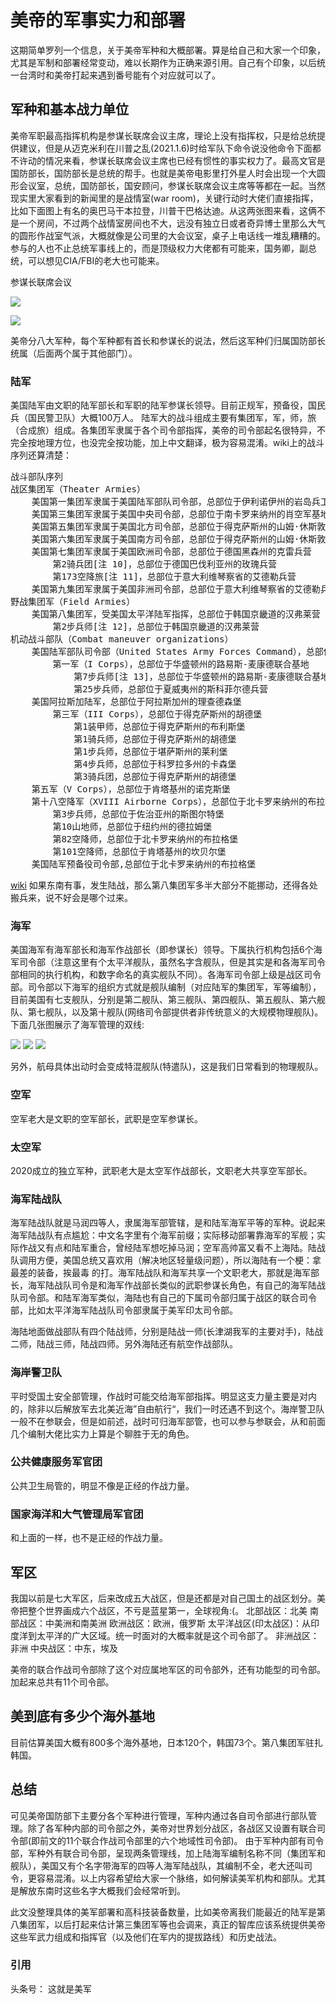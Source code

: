 
# 美帝的军事实力和部署

这期简单罗列一个信息，关于美帝军种和大概部署。算是给自己和大家一个印象，尤其是军制和部署经常变动，难以长期作为正确来源引用。自己有个印象，以后统一台湾时和美帝打起来遇到番号能有个对应就可以了。

## 军种和基本战力单位

美帝军职最高指挥机构是参谋长联席会议主席，理论上没有指挥权，只是给总统提供建议，但是从迈克米利在川普之乱(2021.1.6)时给军队下命令说没他命令下面都不许动的情况来看，参谋长联席会议主席也已经有惯性的事实权力了。最高文官是国防部长，国防部长是总统的帮手。也就是美帝电影里打外星人时会出现一个大圆形会议室，总统，国防部长，国安顾问，参谋长联席会议主席等等都在一起。当然现实里大家看到的新闻里的是战情室(war room)，关键行动时大佬们直接指挥，比如下面图上有名的奥巴马干本拉登，川普干巴格达迪。从这两张图来看，这俩不是一个房间，不过两个战情室房间也不大，远没有独立日或者奇异博士里那么大气的圆形作战室气派，大概就像是公司里的大会议室，桌子上电话线一堆乱糟糟的。参与的人也不止总统军事线上的，而是顶级权力大佬都有可能来，国务卿，副总统，可以想见CIA/FBI的老大也可能来。

参谋长联席会议

<a href="https://www.dwnews.com/%E5%85%A8%E7%90%83/60154518/%E7%99%BD%E5%AE%AB%E6%88%98%E6%83%85%E5%AE%A4%E6%96%A9%E9%A6%96%E5%B7%B4%E6%A0%BC%E8%BE%BE%E8%BF%AA%E4%B8%8E%E6%9C%AC%E6%8B%89%E7%99%BB%E6%9C%89%E4%BD%95%E4%B8%8D%E5%90%8C%E4%B8%A4%E5%BC%A0%E7%85%A7%E7%89%87%E6%8F%AD%E6%99%93%E7%AD%94%E6%A1%88"> <img src="/img/obama-benladen.jpeg"/> </a>

<a href="https://www.dwnews.com/%E5%85%A8%E7%90%83/60154518/%E7%99%BD%E5%AE%AB%E6%88%98%E6%83%85%E5%AE%A4%E6%96%A9%E9%A6%96%E5%B7%B4%E6%A0%BC%E8%BE%BE%E8%BF%AA%E4%B8%8E%E6%9C%AC%E6%8B%89%E7%99%BB%E6%9C%89%E4%BD%95%E4%B8%8D%E5%90%8C%E4%B8%A4%E5%BC%A0%E7%85%A7%E7%89%87%E6%8F%AD%E6%99%93%E7%AD%94%E6%A1%88"> <img src="/img/trump-bagedadi.jpeg"/> </a>

美帝分八大军种，每个军种都有首长和参谋长的说法，然后这军种们归属国防部长统属（后面两个属于其他部门）。

### 陆军
美国陆军由文职的陆军部长和军职的陆军参谋长领导。目前正规军，预备役，国民兵（国民警卫队）大概100万人。
陆军大的战斗组成主要有集团军，军，师，旅（合成旅）组成。各集团军隶属于各个司令部指挥，美帝的司令部起名很特异，不完全按地理方位，也没完全按功能，加上中文翻译，极为容易混淆。wiki上的战斗序列还算清楚：

<pre>
战斗部队序列
战区集团军（Theater Armies）
    美国第一集团军隶属于美国陆军部队司令部，总部位于伊利诺伊州的岩岛兵工厂
    美国第三集团军隶属于美国中央司令部，总部位于南卡罗来纳州的肖空军基地
    美国第五集团军隶属于美国北方司令部，总部位于得克萨斯州的山姆·休斯敦堡
    美国第六集团军隶属于美国南方司令部，总部位于得克萨斯州的山姆·休斯敦堡
    美国第七集团军隶属于美国欧洲司令部，总部位于德国黑森州的克雷兵营
        第2骑兵团[注 10]，总部位于德国巴伐利亚州的玫瑰兵营
        第173空降旅[注 11]，总部位于意大利维琴察省的艾德勒兵营
    美国第九集团军隶属于美国非洲司令部，总部位于意大利维琴察省的艾德勒兵营
野战集团军（Field Armies）
    美国第八集团军，受美国太平洋陆军指挥，总部位于韩国京畿道的汉弗莱营
        第2步兵师[注 12]，总部位于韩国京畿道的汉弗莱营
机动战斗部队（Combat maneuver organizations）
    美国陆军部队司令部（United States Army Forces Command），总部位于北卡罗来纳州的布拉格堡
        第一军（I Corps），总部位于华盛顿州的路易斯-麦康德联合基地
            第7步兵师[注 13]，总部位于华盛顿州的路易斯-麦康德联合基地
            第25步兵师，总部位于夏威夷州的斯科菲尔德兵营
    美国阿拉斯加陆军，总部位于阿拉斯加州的理查德森堡
        第三军（III Corps），总部位于得克萨斯州的胡德堡
            第1装甲师，总部位于得克萨斯州的布利斯堡
            第1骑兵师，总部位于得克萨斯州的胡德堡
            第1步兵师，总部位于堪萨斯州的莱利堡
            第4步兵师，总部位于科罗拉多州的卡森堡
            第3骑兵团，总部位于得克萨斯州的胡德堡
    第五军（V Corps），总部位于肯塔基州的诺克斯堡
    第十八空降军（XVIII Airborne Corps），总部位于北卡罗来纳州的布拉格堡
        第3步兵师，总部位于佐治亚州的斯图尔特堡
        第10山地师，总部位于纽约州的德拉姆堡
        第82空降师，总部位于北卡罗来纳州的布拉格堡
        第101空降师，总部位于肯塔基州的坎贝尔堡
    美国陆军预备役司令部,总部位于北卡罗来纳州的布拉格堡
</pre>
<a href="https://zh.wikipedia.org/wiki/%E7%BE%8E%E5%9B%BD%E9%99%86%E5%86%9B#%E6%8C%87%E6%8C%A5">wiki</a>
如果东南有事，发生陆战，那么第八集团军多半大部分不能挪动，还得各处搬兵来，说不好会是哪个过来。

### 海军
美国海军有海军部长和海军作战部长（即参谋长）领导。下属执行机构包括6个海军司令部（注意这里有个太平洋舰队，虽然名字含舰队，但是其实是和各海军司令部相同的执行机构，和数字命名的真实舰队不同）。各海军司令部上级是战区司令部。司令部以下海军的组织方式就是舰队编制（对应陆军的集团军，军等编制），目前美国有七支舰队，分别是第二舰队、第三舰队、第四舰队、第五舰队、第六舰队、第七舰队，以及第十舰队(网络司令部提供者非传统意义的大规模物理舰队)。
下面几张图展示了海军管理的双线:

<img src="/img/us_navy_operating_forces.png"/>

<img src="/img/US_Navy_organization.svg.png"/>

<img src="/img/USN_Fleets_(2009).png"/>

另外，航母具体出动时会变成特混舰队(特遣队)，这是我们日常看到的物理舰队。

### 空军
空军老大是文职的空军部长，武职是空军参谋长。

### 太空军
2020成立的独立军种，武职老大是太空军作战部长，文职老大共享空军部长。

### 海军陆战队
海军陆战队就是马润四等人，隶属海军部管辖，是和陆军海军平等的军种。说起来海军陆战队有点尴尬：中文名字里有个海军前缀；实际移动部署靠海军的军舰；实际作战又有点和陆军重合，曾经陆军想吃掉马润；空军高帅富又看不上海陆。陆战队调用方便，美国总统又喜欢用（解决地区轻量级问题），所以海陆有一个梗：拿最差的装备，挨最毒 的打。海军陆战队和海军共享一个文职老大，那就是海军部长，海军陆战队司令是和海军作战部长类似的武职参谋长角色，有自己的海军陆战队司令部。和陆军海军类似，海陆也有自己的下属司令部归属于战区的联合司令部，比如太平洋海军陆战队司令部隶属于美军印太司令部。

海陆地面做战部队有四个陆战师，分别是陆战一师(长津湖我军的主要对手)，陆战二师，陆战三师，陆战四师。另外海陆还有航空作战部队。

### 海岸警卫队
平时受国土安全部管理，作战时可能交给海军部指挥。明显这支力量主要是对内的，除非以后解放军去北美近海”自由航行“，我们一时还遇不到这个。海岸警卫队一般不在参联会，但是如前述，战时可归海军部管，也可以参与参联会，从和前面几个编制大佬比实力上算是个聊胜于无的角色。

### 公共健康服务军官团
公共卫生局管的，明显不像是正经的作战力量。
### 国家海洋和大气管理局军官团
和上面的一样，也不是正经的作战力量。

## 军区
我国以前是七大军区，后来改成五大战区，但是还都是对自己国土的战区划分。美帝把整个世界画成六个战区，不亏是蓝星第一，全球视角:(。
北部战区：北美
南部战区：中美洲和南美洲
欧洲战区：欧洲，俄罗斯
太平洋战区(印太战区)：从印度洋到太平洋的广大区域。统一时面对的大概率就是这个司令部了。
非洲战区：非洲
中央战区：中东，埃及

美帝的联合作战司令部除了这个对应属地军区的司令部外，还有功能型的司令部。加起来总共有11个司令部。

## 美到底有多少个海外基地
目前估算美国大概有800多个海外基地，日本120个，韩国73个。第八集团军驻扎韩国。

## 总结
可见美帝国防部下主要分各个军种进行管理，军种内通过各自司令部进行部队管理。除了各军种内部的司令部之外，美帝对世界划分战区，各战区又设置有联合司令部(即前文的11个联合作战司令部里的六个地域性司令部)。
由于军种内部有司令部，军种外有联合司令部，呈现两条管理线，加上陆海军编制名称不同（集团军和舰队），美国又有个名字带海军的四等人海军陆战队，其编制不全，老大还叫司令，更容易混淆。以上内容希望给大家一个脉络，如何解读美军机构和部队。尤其是解放东南时这些名字大概我们会经常听到。

此文没整理具体的美军部署和高科技装备数量，比如美帝离我们能最近的陆军是第八集团军，以后打起来估计第三集团军等也会调来，真正的智库应该系统提供美帝这些军武力组成和指挥官（以及他们在军内的提拔路线）和历史战法。

### 引用
头条号： 这就是美军
